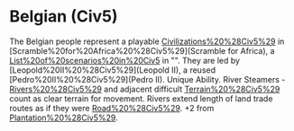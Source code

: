# Belgian (Civ5)

The Belgian people represent a playable [Civilizations%20%28Civ5%29](civilization) in [Scramble%20for%20Africa%20%28Civ5%29](Scramble for Africa), a [List%20of%20scenarios%20in%20Civ5](scenario) in "". They are led by [Leopold%20II%20%28Civ5%29](Leopold II), a reused [Pedro%20II%20%28Civ5%29](Pedro II).
Unique Ability.
River Steamers - [Rivers%20%28Civ5%29](Rivers) and adjacent difficult [Terrain%20%28Civ5%29](terrain) count as clear terrain for movement. Rivers extend length of land trade routes as if they were [Road%20%28Civ5%29](roads). +2 from [Plantation%20%28Civ5%29](Plantations).